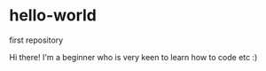 # hello-world
first repository

Hi there! I'm a beginner who is very keen to learn how to code etc :)
